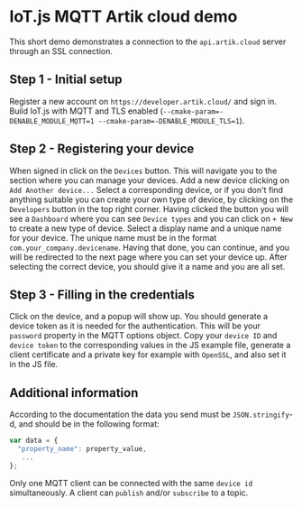 # IoT.js MQTT Artik cloud demo
This short demo demonstrates a connection to the `api.artik.cloud` server through an SSL connection.

## Step 1 - Initial setup
Register a new account on `https://developer.artik.cloud/` and sign in.
Build IoT.js with MQTT and TLS enabled (`--cmake-param=-DENABLE_MODULE_MQTT=1 --cmake-param=-DENABLE_MODULE_TLS=1`).
## Step 2 - Registering your device
When signed in click on the `Devices` button. This will navigate you to the section where you can manage your devices.
Add a new device clicking on `Add Another device...`
Select a corresponding device, or if you don't find anything suitable you can create your own type of device, by clicking on the `Developers` button in the top right corner.
Having clicked the button you will see a `Dashboard` where you can see `Device types` and you can click on `+ New` to create a new type of device.
Select a display name and a unique name for your device. The unique name must be in the format `com.your_company.devicename`. Having that done, you can continue, and you will be redirected to the next page where you can set your device up. After selecting the correct device, you should give it a name and you are all set.
## Step 3 - Filling in the credentials
Click on the device, and a popup will show up. You should generate a device token as it is needed for the authentication. This will be your `password` property in the MQTT options object.
Copy your `device ID` and `device token` to the corresponding values in the JS example file, generate a client certificate and a private key for example with `OpenSSL`, and also set it in the JS file.
## Additional information
According to the documentation the data you send must be `JSON.stringify`-d, and should be in the following format:

```js
var data = {
  "property_name": property_value,
   ...
};
```

Only one MQTT client can be connected with the same `device id` simultaneously.
A client can `publish` and/or `subscribe` to a topic.
